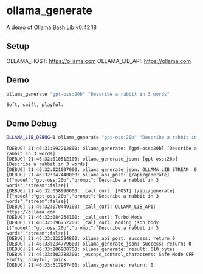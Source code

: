 # ollama_generate

A [demo](../README.md#demos) of [Ollama Bash Lib](https://github.com/attogram/ollama-bash-lib) v0.42.18

## Setup

OLLAMA_HOST: https://ollama.com
OLLAMA_LIB_API: https://ollama.com


## Demo

```bash
ollama_generate "gpt-oss:20b" "Describe a rabbit in 3 words"
```
```
Soft, swift, playful.
```

## Demo Debug

```bash
OLLAMA_LIB_DEBUG=1 ollama_generate "gpt-oss:20b" "Describe a rabbit in 3 words"
```
```
[DEBUG] 21:46:31:992212800: ollama_generate: [gpt-oss:20b] [Describe a rabbit in 3 words]
[DEBUG] 21:46:32:010512100: ollama_generate_json: [gpt-oss:20b] [Describe a rabbit in 3 words]
[DEBUG] 21:46:32:021097000: ollama_generate_json: OLLAMA_LIB_STREAM: 0
[DEBUG] 21:46:32:047440000: ollama_api_post: [/api/generate] [{"model":"gpt-oss:20b","prompt":"Describe a rabbit in 3 words","stream":false}]
[DEBUG] 21:46:32:058990600: _call_curl: [POST] [/api/generate] [{"model":"gpt-oss:20b","prompt":"Describe a rabbit in 3 words","stream":false}]
[DEBUG] 21:46:32:070449100: _call_curl: OLLAMA_LIB_API: https://ollama.com
[DEBUG] 21:46:32:084234100: _call_curl: Turbo Mode
[DEBUG] 21:46:32:096752200: _call_curl: adding json body: [{"model":"gpt-oss:20b","prompt":"Describe a rabbit in 3 words","stream":false}]
[DEBUG] 21:46:33:222584800: ollama_api_post: success: return 0
[DEBUG] 21:46:33:234779600: ollama_generate_json: success: return: 0
[DEBUG] 21:46:33:286908700: ollama_generate: result: 610 bytes
[DEBUG] 21:46:33:302788300: _escape_control_characters: Safe Mode OFF
Fluffy, playful, quick.
[DEBUG] 21:46:33:317937400: ollama_generate: return: 0
```
